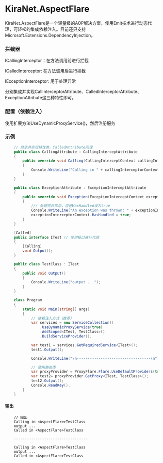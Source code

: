 # KiraNet.AspectFlare

KiraNet.AspectFlare是一个轻量级的AOP解决方案，使用Emit技术进行动态代理，可轻松的集成依赖注入。目前还只支持Microsoft.Extensions.DependencyInjection。

### 拦截器
ICallingInterceptor：在方法调用前进行拦截

ICalledInterceptor: 在方法调用后进行拦截

IExceptionInterceptor: 用于处理异常

分别集成并实现CallInterceptorAttribute、CalledInterceptorAttribute、 ExceptionAttribute这三种特性即可。

### 配置（依赖注入）
使用扩展方法UseDynamicProxyService()，然后注册服务

### 示例
``` c#
    // 继承并实现特性类，CalledAttribute同理
    public class CallingAttribute : CallingInterceptAttribute
    {
        public override void Calling(CallingInterceptContext callingInterceptorContext)
        {
            Console.WriteLine("Calling in " + callingInterceptorContext.Owner.ToString());
        }
    }

    public class ExceptionAttribute : ExceptionInterceptAttribute
    {
        public override void Exception(ExceptionInterceptContext exceptionInterceptorContext)
        {
            /// 处理完异常后，应把HasHandled设为true
            Console.WriteLine("An exception was thrown: " + exceptionInterceptorContext.Exception.Message);
            exceptionInterceptorContext.HasHandled = true;
        }
    }

    [Called]
    public interface ITest // 使用接口进行代理
    {
        [Calling]
        void Output();
    }

    public class TestClass : ITest
    {
        public void Output()
        {
            Console.WriteLine("output ...");
        }
    }

    class Program
    {
        static void Main(string[] args)
        {
            // 依赖注入方式（推荐）
            var services = new ServiceCollection()
                .UseDynamicProxyService(true)
                .AddScoped<ITest, TestClass>()
                .BuildServiceProvider();

            var test1 = services.GetRequiredService<ITest>();
            test1.Output();

            Console.WriteLine("\n----------------------------------\n");

            // 使用静态类
            var proxyProvider = ProxyFlare.Flare.UseDefaultProviders(true).GetProvider();
            var test2= proxyProvider.GetProxy<ITest, TestClass>();
            test2.Output();
            Console.ReadKey();
        }
    }
```

#### 输出
```
    // 输出
    Calling in <AspectFlare>TestClass
    output ...
    Called in <AspectFlare>TestClass

    ----------------------------------

    Calling in <AspectFlare>TestClass
    output ...
    Called in <AspectFlare>TestClass
```

